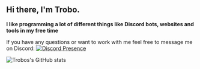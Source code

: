 ## Hi there, I'm Trobo.

**I like programming a lot of different things like Discord bots, websites and tools in my free time**

If you have any questions or want to work with me feel free to message me on Discord:
[![Discord Presence](https://lanyard-profile-readme.vercel.app/api/540898474288480256?bg=00000000)](https://discord.com/users/540898474288480256)

![Trobos's GitHub stats](https://github-readme-stats.vercel.app/api?username=trobonox&count_private=true&show_icons=true&theme=tokyonight)
